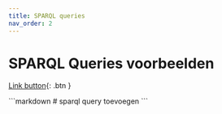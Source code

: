 ```yaml
---
title: SPARQL queries
nav_order: 2
---
```


# SPARQL Queries voorbeelden

<div class="code-example" markdown="1">

<div class="code-example" markdown="1">

[Link button](https://data.cultureelerfgoed.nl/PoolParty/sparql/term/id/cht){: .btn }

</div>
```markdown
# sparql query toevoegen
```
